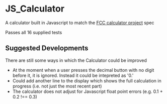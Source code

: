 # JS_Calculator

A calculator built in Javascript to match the [FCC calculator project](https://www.freecodecamp.org/learn/front-end-libraries/front-end-libraries-projects/build-a-javascript-calculator/) spec

Passes all 16 supplied tests

## Suggested Developments
There are still some ways in which the Calculator could be improved
* At the moment when a user presses the decimal button with no digit before it, it is ignored.  Instead it could be intepreted as '0.'
* Could add another line to the display which shows the full calculation in progress (i.e. not just the most recent part)
* The calculator does not adjust for Javascript float point errors (e.g. 0.1 + 0.2 !== 0.3)
